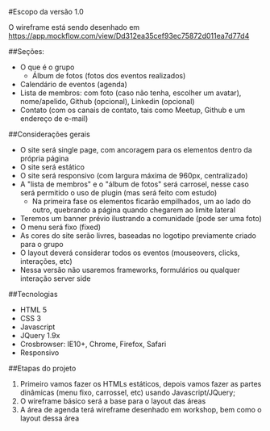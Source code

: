 #Escopo da versão 1.0

O wireframe está sendo desenhado em https://app.mockflow.com/view/Dd312ea35cef93ec75872d011ea7d77d4

##Seções:
- O que é o grupo
  - Álbum de fotos (fotos dos eventos realizados)
- Calendário de eventos (agenda)
- Lista de membros: com foto (caso não tenha, escolher um avatar), nome/apelido, Github (opcional), Linkedin (opcional)
- Contato (com os canais de contato, tais como Meetup, Github e um endereço de e-mail)

##Considerações gerais
- O site será single page, com ancoragem para os elementos dentro da própria página
- O site será estático
- O site será responsivo (com largura máxima de 960px, centralizado)
- A "lista de membros" e o "álbum de fotos" será carrosel, nesse caso será permitido o uso de plugin (mas será feito com estudo)
  - Na primeira fase os elementos ficarão empilhados, um ao lado do outro, quebrando a página quando chegarem ao limite lateral
- Teremos um banner prévio ilustrando a comunidade (pode ser uma foto)
- O menu será fixo (fixed)
- As cores do site serão livres, baseadas no logotipo previamente criado para o grupo
- O layout deverá considerar todos os eventos (mouseovers, clicks, interações, etc)
- Nessa versão não usaremos frameworks, formulários ou qualquer interação server side

##Tecnologias
- HTML 5
- CSS 3
- Javascript
- JQuery 1.9x
- Crosbrowser: IE10+, Chrome, Firefox, Safari
- Responsivo

##Etapas do projeto
1. Primeiro vamos fazer os HTMLs estáticos, depois vamos fazer as partes dinâmicas (menu fixo, carrossel, etc) usando Javascript/JQuery;
2. O wireframe básico será a base para o layout das áreas
3. A área de agenda terá wireframe desenhado em workshop, bem como o layout dessa área
